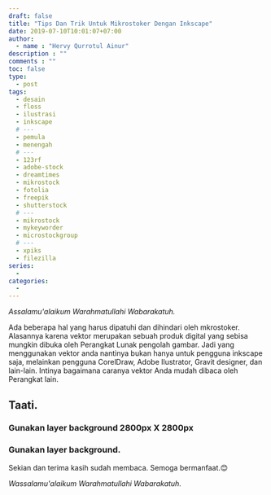 ```yaml
---
draft: false
title: "Tips Dan Trik Untuk Mikrostoker Dengan Inkscape"
date: 2019-07-10T10:01:07+07:00
author:
  - name : "Hervy Qurrotul Ainur"
description : ""
comments : ""
toc: false
type:
  - post
tags:
  - desain
  - floss
  - ilustrasi
  - inkscape
  # ---
  - pemula
  - menengah
  # ---
  - 123rf
  - adobe-stock
  - dreamtimes
  - mikrostock
  - fotolia
  - freepik
  - shutterstock
  # ---
  - mikrostock
  - mykeyworder
  - microstockgroup
  # ---
  - xpiks
  - filezilla
series:
  -
categories:
  -
---
```


*Assalamu'alaikum Warahmatullahi Wabarakatuh.*

<!--## Mitos dan Fakta EPS.-->

<!--Banyak mikrostoker dan desainer yang mengatakan demikian,-->

<!--* _"Mengapa Inkscape tidak support EPS?"_-->
<!--* _"Mengapa ketika import EPS jadi pecah?"_-->
<!--* _"Mengapa file EPS saya banyak objek yang hilang?"_-->

<!--Sebenarnya Inkscape support EPS, hanya saja kebutuhan EPS digunakan untuk upload ke agensi mikrostok. Jadi perlu trik supaya bisa di setujui oleh para agensi.-->

<!--Berita bagus untuk mikrostoker. EPS pada inkscape support untuk mikrostok jika versi inkscape Anda 0.92.x keatas.-->
<!------------------------------------->

Ada beberapa hal yang harus dipatuhi dan dihindari oleh mkrostoker. Alasannya karena vektor merupakan sebuah produk digital yang sebisa mungkin dibuka oleh Perangkat Lunak pengolah gambar. Jadi yang menggunakan vektor anda nantinya bukan hanya untuk pengguna inkscape saja, melainkan pengguna CorelDraw, Adobe Ilustrator, Gravit designer, dan lain-lain. Intinya bagaimana caranya vektor Anda mudah dibaca oleh Perangkat lain.

## Taati.

### Gunakan layer background 2800px X 2800px

### Gunakan layer background.

Sekian dan terima kasih sudah membaca. Semoga bermanfaat.:blush:

*Wassalamu'alaikum Warahmatullahi Wabarakatuh.*
